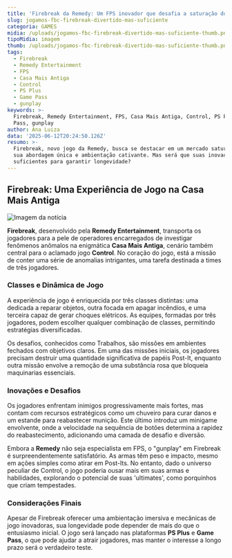 ```yaml
---
title: 'Firebreak da Remedy: Um FPS inovador que desafia a saturação do mercado'
slug: jogamos-fbc-firebreak-divertido-mas-suficiente
categoria: GAMES
midia: /uploads/jogamos-fbc-firebreak-divertido-mas-suficiente-thumb.png
tipoMidia: imagem
thumb: /uploads/jogamos-fbc-firebreak-divertido-mas-suficiente-thumb.png
tags:
  - Firebreak
  - Remedy Entertainment
  - FPS
  - Casa Mais Antiga
  - Control
  - PS Plus
  - Game Pass
  - gunplay
keywords: >-
  Firebreak, Remedy Entertainment, FPS, Casa Mais Antiga, Control, PS Plus, Game
  Pass, gunplay
author: Ana Luiza
data: '2025-06-12T20:24:50.126Z'
resumo: >-
  Firebreak, novo jogo da Remedy, busca se destacar em um mercado saturado com
  sua abordagem única e ambientação cativante. Mas será que suas inovações são
  suficientes para garantir longevidade?
---
```


## Firebreak: Uma Experiência de Jogo na Casa Mais Antiga

![Imagem da notícia](https://cdn.ome.lt/8Mf9WH4_TnLTh5HbRkdaYHP9nl0=/fit-in/837x500/smart/uploads/conteudo/fotos/imagem_2025-06-12_155812474.png)

**Firebreak**, desenvolvido pela **Remedy Entertainment**, transporta os jogadores para a pele de operadores encarregados de investigar fenômenos anômalos na enigmática **Casa Mais Antiga**, cenário também central para o aclamado jogo **Control**. No coração do jogo, está a missão de conter uma série de anomalias intrigantes, uma tarefa destinada a times de três jogadores.

### Classes e Dinâmica de Jogo

A experiência de jogo é enriquecida por três classes distintas: uma dedicada a reparar objetos, outra focada em apagar incêndios, e uma terceira capaz de gerar choques elétricos. As equipes, formadas por três jogadores, podem escolher qualquer combinação de classes, permitindo estratégias diversificadas. 

Os desafios, conhecidos como Trabalhos, são missões em ambientes fechados com objetivos claros. Em uma das missões iniciais, os jogadores precisam destruir uma quantidade significativa de papéis Post-It, enquanto outra missão envolve a remoção de uma substância rosa que bloqueia maquinarias essenciais.

### Inovações e Desafios

Os jogadores enfrentam inimigos progressivamente mais fortes, mas contam com recursos estratégicos como um chuveiro para curar danos e um estande para reabastecer munição. Este último introduz um minigame envolvente, onde a velocidade na sequência de botões determina a rapidez do reabastecimento, adicionando uma camada de desafio e diversão.

Embora a **Remedy** não seja especialista em FPS, o "gunplay" em Firebreak é surpreendentemente satisfatório. As armas têm peso e impacto, mesmo em ações simples como atirar em Post-Its. No entanto, dado o universo peculiar de Control, o jogo poderia ousar mais em suas armas e habilidades, explorando o potencial de suas 'ultimates', como porquinhos que criam tempestades.

### Considerações Finais

Apesar de Firebreak oferecer uma ambientação imersiva e mecânicas de jogo inovadoras, sua longevidade pode depender de mais do que o entusiasmo inicial. O jogo será lançado nas plataformas **PS Plus** e **Game Pass**, o que pode ajudar a atrair jogadores, mas manter o interesse a longo prazo será o verdadeiro teste.

